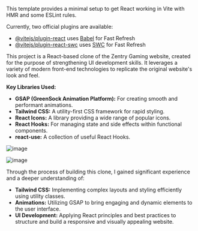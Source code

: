 This template provides a minimal setup to get React working in Vite with HMR and some ESLint rules.

Currently, two official plugins are available:

- [@vitejs/plugin-react](https://github.com/vitejs/vite-plugin-react/blob/main/packages/plugin-react/README.md) uses [Babel](https://babeljs.io/) for Fast Refresh
- [@vitejs/plugin-react-swc](https://github.com/vitejs/vite-plugin-react-swc) uses [SWC](https://swc.rs/) for Fast Refresh

This project is a React-based clone of the Zentry Gaming website, created for the purpose of strengthening UI development skills. It leverages a variety of modern front-end technologies to replicate the original website's look and feel.

**Key Libraries Used:**

* **GSAP (GreenSock Animation Platform):** For creating smooth and performant animations.
* **Tailwind CSS:** A utility-first CSS framework for rapid styling.
* **React Icons:** A library providing a wide range of popular icons.
* **React Hooks:** For managing state and side effects within functional components.
* **react-use:** A collection of useful React Hooks.


![image](https://github.com/user-attachments/assets/f4389e16-5e24-42fb-b598-0088abb0a661)

![image](https://github.com/user-attachments/assets/a95d651b-ef45-477c-b1bf-4ac48c75fa14)

Through the process of building this clone, I gained significant experience and a deeper understanding of:

* **Tailwind CSS:** Implementing complex layouts and styling efficiently using utility classes.
* **Animations:** Utilizing GSAP to bring engaging and dynamic elements to the user interface.
* **UI Development:** Applying React principles and best practices to structure and build a responsive and visually appealing website.
